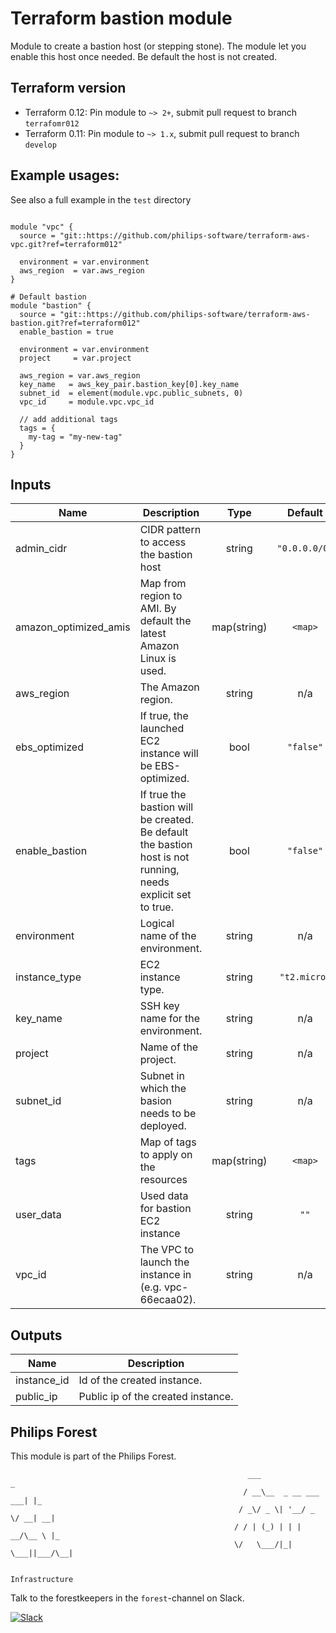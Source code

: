 # Terraform bastion module

Module to create a bastion host (or stepping stone). The module let you enable this host once needed. Be default the host is not created.

## Terraform version

- Terraform 0.12: Pin module to `~> 2+`, submit pull request to branch `terrafomr012`
- Terraform 0.11: Pin module to `~> 1.x`, submit pull request to branch `develop`


## Example usages:
See also a full example in the `test` directory
```

module "vpc" {
  source = "git::https://github.com/philips-software/terraform-aws-vpc.git?ref=terraform012"

  environment = var.environment
  aws_region  = var.aws_region
}

# Default bastion
module "bastion" {
  source = "git::https://github.com/philips-software/terraform-aws-bastion.git?ref=terraform012"
  enable_bastion = true

  environment = var.environment
  project     = var.project

  aws_region = var.aws_region
  key_name   = aws_key_pair.bastion_key[0].key_name
  subnet_id  = element(module.vpc.public_subnets, 0)
  vpc_id     = module.vpc.vpc_id

  // add additional tags
  tags = {
    my-tag = "my-new-tag"
  }
}

```

## Inputs

| Name | Description | Type | Default | Required |
|------|-------------|:----:|:-----:|:-----:|
| admin\_cidr | CIDR pattern to access the bastion host | string | `"0.0.0.0/0"` | no |
| amazon\_optimized\_amis | Map from region to AMI. By default the latest Amazon Linux is used. | map(string) | `<map>` | no |
| aws\_region | The Amazon region. | string | n/a | yes |
| ebs\_optimized | If true, the launched EC2 instance will be EBS-optimized. | bool | `"false"` | no |
| enable\_bastion | If true the bastion will be created. Be default the bastion host is not running, needs explicit set to true. | bool | `"false"` | no |
| environment | Logical name of the environment. | string | n/a | yes |
| instance\_type | EC2 instance type. | string | `"t2.micro"` | no |
| key\_name | SSH key name for the environment. | string | n/a | yes |
| project | Name of the project. | string | n/a | yes |
| subnet\_id | Subnet in which the basion needs to be deployed. | string | n/a | yes |
| tags | Map of tags to apply on the resources | map(string) | `<map>` | no |
| user\_data | Used data for bastion EC2 instance | string | `""` | no |
| vpc\_id | The VPC to launch the instance in (e.g. vpc-66ecaa02). | string | n/a | yes |

## Outputs

| Name | Description |
|------|-------------|
| instance\_id | Id of the created instance. |
| public\_ip | Public ip of the created instance. |


## Philips Forest

This module is part of the Philips Forest.

```
                                                     ___                   _
                                                    / __\__  _ __ ___  ___| |_
                                                   / _\/ _ \| '__/ _ \/ __| __|
                                                  / / | (_) | | |  __/\__ \ |_
                                                  \/   \___/|_|  \___||___/\__|  

                                                                 Infrastructure
```

Talk to the forestkeepers in the `forest`-channel on Slack.

[![Slack](https://philips-software-slackin.now.sh/badge.svg)](https://philips-software-slackin.now.sh)
